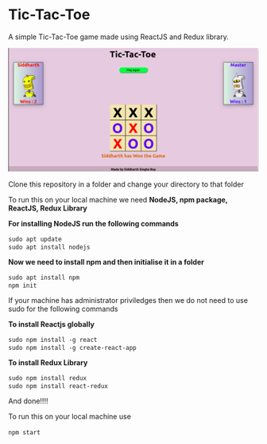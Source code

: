 # Tic-Tac-Toe
A simple Tic-Tac-Toe game made using ReactJS and Redux library.

![](public/Snapshot.png)

Clone this repository in a folder and change your directory to that folder

To run this on your local machine we need **NodeJS, npm package, ReactJS, Redux Library**

**For installing NodeJS run the following commands**

```
sudo apt update
sudo apt install nodejs
```

**Now we need to install npm and then initialise it in a folder**

```
sudo apt install npm
npm init
```
If your machine has administrator priviledges then we do not need to use sudo for the following commands

**To install Reactjs globally**

```
sudo npm install -g react
sudo npm install -g create-react-app
```

**To install Redux Library**

```
sudo npm install redux
sudo npm install react-redux
```
And done!!!!

To run this on your local machine use

`npm start`
